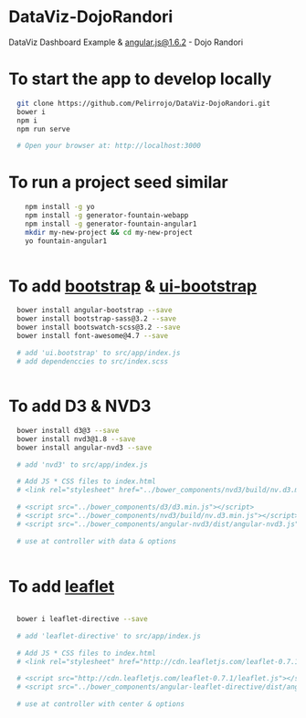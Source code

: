 # DataViz-DojoRandori
DataViz Dashboard Example &amp; angular.js@1.6.2 - Dojo Randori

# To start the app to develop locally

```bash
  git clone https://github.com/Pelirrojo/DataViz-DojoRandori.git
  bower i
  npm i
  npm run serve
  
  # Open your browser at: http://localhost:3000
```

# To run a project seed similar

```bash
    npm install -g yo
    npm install -g generator-fountain-webapp
    npm install -g generator-fountain-angular1
    mkdir my-new-project && cd my-new-project
    yo fountain-angular1
    
```

# To add [bootstrap](http://getbootstrap.com/) & [ui-bootstrap](https://angular-ui.github.io/bootstrap/)

```bash
  bower install angular-bootstrap --save
  bower install bootstrap-sass@3.2 --save
  bower install bootswatch-scss@3.2 --save
  bower install font-awesome@4.7 --save
  
  # add 'ui.bootstrap' to src/app/index.js
  # add dependenccies to src/index.scss
  
```

# To add D3 & NVD3

```bash
  bower install d3@3 --save
  bower install nvd3@1.8 --save
  bower install angular-nvd3 --save
  
  # add 'nvd3' to src/app/index.js
  
  # Add JS * CSS files to index.html
  # <link rel="stylesheet" href="../bower_components/nvd3/build/nv.d3.min.css">
  
  # <script src="../bower_components/d3/d3.min.js"></script>
  # <script src="../bower_components/nvd3/build/nv.d3.min.js"></script> <!-- or use another assembly -->
  # <script src="../bower_components/angular-nvd3/dist/angular-nvd3.js"></script>
  
  # use at controller with data & options  
  
```

# To add [leaflet](https://github.com/tombatossals/angular-leaflet-directive)

```bash
 
  bower i leaflet-directive --save
  
  # add 'leaflet-directive' to src/app/index.js
  
  # Add JS * CSS files to index.html  
  # <link rel="stylesheet" href="http://cdn.leafletjs.com/leaflet-0.7.1/leaflet.css">
  
  # <script src="http://cdn.leafletjs.com/leaflet-0.7.1/leaflet.js"></script>
  # <script src="../bower_components/angular-leaflet-directive/dist/angular-leaflet-directive.min.js"></script>
  
  # use at controller with center & options
  
```

